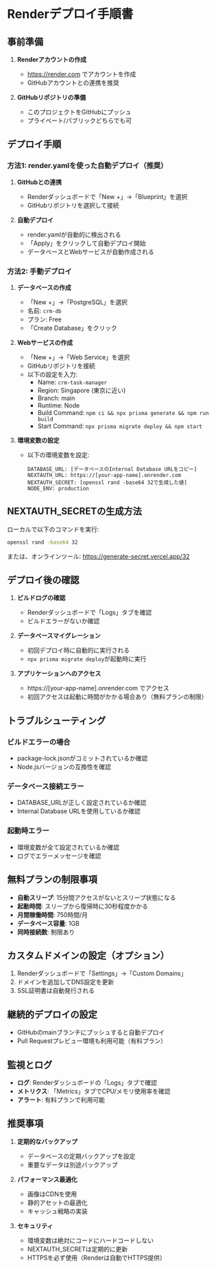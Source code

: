 # Renderデプロイ手順書

## 事前準備

1. **Renderアカウントの作成**
   - https://render.com でアカウントを作成
   - GitHubアカウントとの連携を推奨

2. **GitHubリポジトリの準備**
   - このプロジェクトをGitHubにプッシュ
   - プライベート/パブリックどちらでも可

## デプロイ手順

### 方法1: render.yamlを使った自動デプロイ（推奨）

1. **GitHubとの連携**
   - Renderダッシュボードで「New +」→「Blueprint」を選択
   - GitHubリポジトリを選択して接続

2. **自動デプロイ**
   - render.yamlが自動的に検出される
   - 「Apply」をクリックして自動デプロイ開始
   - データベースとWebサービスが自動作成される

### 方法2: 手動デプロイ

1. **データベースの作成**
   - 「New +」→「PostgreSQL」を選択
   - 名前: `crm-db`
   - プラン: Free
   - 「Create Database」をクリック

2. **Webサービスの作成**
   - 「New +」→「Web Service」を選択
   - GitHubリポジトリを接続
   - 以下の設定を入力:
     - Name: `crm-task-manager`
     - Region: Singapore (東京に近い)
     - Branch: main
     - Runtime: Node
     - Build Command: `npm ci && npx prisma generate && npm run build`
     - Start Command: `npx prisma migrate deploy && npm start`

3. **環境変数の設定**
   - 以下の環境変数を設定:
     ```
     DATABASE_URL: [データベースのInternal Database URLをコピー]
     NEXTAUTH_URL: https://[your-app-name].onrender.com
     NEXTAUTH_SECRET: [openssl rand -base64 32で生成した値]
     NODE_ENV: production
     ```

## NEXTAUTH_SECRETの生成方法

ローカルで以下のコマンドを実行:
```bash
openssl rand -base64 32
```

または、オンラインツール: https://generate-secret.vercel.app/32

## デプロイ後の確認

1. **ビルドログの確認**
   - Renderダッシュボードで「Logs」タブを確認
   - ビルドエラーがないか確認

2. **データベースマイグレーション**
   - 初回デプロイ時に自動的に実行される
   - `npx prisma migrate deploy`が起動時に実行

3. **アプリケーションへのアクセス**
   - https://[your-app-name].onrender.com でアクセス
   - 初回アクセスは起動に時間がかかる場合あり（無料プランの制限）

## トラブルシューティング

### ビルドエラーの場合
- package-lock.jsonがコミットされているか確認
- Node.jsバージョンの互換性を確認

### データベース接続エラー
- DATABASE_URLが正しく設定されているか確認
- Internal Database URLを使用しているか確認

### 起動時エラー
- 環境変数が全て設定されているか確認
- ログでエラーメッセージを確認

## 無料プランの制限事項

- **自動スリープ**: 15分間アクセスがないとスリープ状態になる
- **起動時間**: スリープから復帰時に30秒程度かかる
- **月間稼働時間**: 750時間/月
- **データベース容量**: 1GB
- **同時接続数**: 制限あり

## カスタムドメインの設定（オプション）

1. Renderダッシュボードで「Settings」→「Custom Domains」
2. ドメインを追加してDNS設定を更新
3. SSL証明書は自動発行される

## 継続的デプロイの設定

- GitHubのmainブランチにプッシュすると自動デプロイ
- Pull Requestプレビュー環境も利用可能（有料プラン）

## 監視とログ

- **ログ**: Renderダッシュボードの「Logs」タブで確認
- **メトリクス**: 「Metrics」タブでCPU/メモリ使用率を確認
- **アラート**: 有料プランで利用可能

## 推奨事項

1. **定期的なバックアップ**
   - データベースの定期バックアップを設定
   - 重要なデータは別途バックアップ

2. **パフォーマンス最適化**
   - 画像はCDNを使用
   - 静的アセットの最適化
   - キャッシュ戦略の実装

3. **セキュリティ**
   - 環境変数は絶対にコードにハードコードしない
   - NEXTAUTH_SECRETは定期的に更新
   - HTTPSを必ず使用（Renderは自動でHTTPS提供）